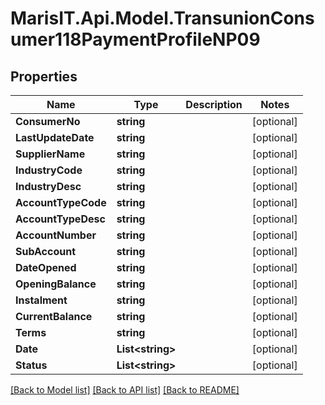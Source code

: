 
# MarisIT.Api.Model.TransunionConsumer118PaymentProfileNP09

## Properties

Name | Type | Description | Notes
------------ | ------------- | ------------- | -------------
**ConsumerNo** | **string** |  | [optional] 
**LastUpdateDate** | **string** |  | [optional] 
**SupplierName** | **string** |  | [optional] 
**IndustryCode** | **string** |  | [optional] 
**IndustryDesc** | **string** |  | [optional] 
**AccountTypeCode** | **string** |  | [optional] 
**AccountTypeDesc** | **string** |  | [optional] 
**AccountNumber** | **string** |  | [optional] 
**SubAccount** | **string** |  | [optional] 
**DateOpened** | **string** |  | [optional] 
**OpeningBalance** | **string** |  | [optional] 
**Instalment** | **string** |  | [optional] 
**CurrentBalance** | **string** |  | [optional] 
**Terms** | **string** |  | [optional] 
**Date** | **List&lt;string&gt;** |  | [optional] 
**Status** | **List&lt;string&gt;** |  | [optional] 

[[Back to Model list]](../README.md#documentation-for-models)
[[Back to API list]](../README.md#documentation-for-api-endpoints)
[[Back to README]](../README.md)

